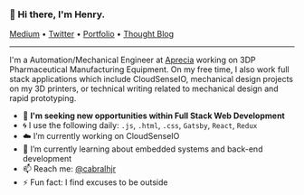 <h3>👋 Hi there, I'm Henry.</h3>

<p>
  <a href="https://hjcbr19.medium.com/">Medium</a> •
  <a href="https://twitter.com/cabralhjr">Twitter</a> •
  <a href="https://henrycabral.me">Portfolio</a> •
  <a href="https://overthnk.me">Thought Blog</a>
</p>

---

I'm a Automation/Mechanical Engineer at [Aprecia](https://www.aprecia.com/) working on 3DP Pharmaceutical Manufacturing Equipment. On my free time, I also work full stack applications which include CloudSenseIO, mechanical design projects on my 3D printers, or technical writing related to mechanical design and rapid prototyping.

- 🔭 **I'm seeking new opportunities within Full Stack Web Development**
- :cyclone: I use the following daily: `.js`, `.html`, `.css`, `Gatsby`, `React`, `Redux`
- :cloud: I’m currently working on CloudSenseIO
- 🌱 I’m currently learning about embedded systems and back-end development
- 📫 Reach me: [@cabralhjr](https://twitter.com/cabralhjr)
- ⚡️ Fun fact: I find excuses to be outside

